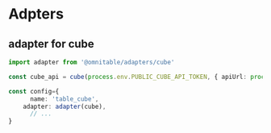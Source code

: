 # Adpters

## adapter for cube

```ts
import adapter from '@omnitable/adapters/cube'

const cube_api = cube(process.env.PUBLIC_CUBE_API_TOKEN, { apiUrl: process.env.PUBLIC_CUBE_API_URL })

const config={
      name: 'table_cube',
	adapter: adapter(cube),
      // ...
}
```